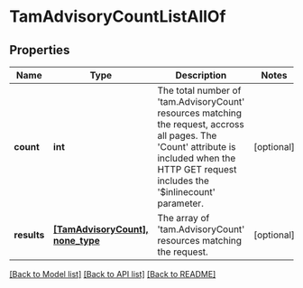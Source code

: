 # TamAdvisoryCountListAllOf

## Properties
Name | Type | Description | Notes
------------ | ------------- | ------------- | -------------
**count** | **int** | The total number of &#39;tam.AdvisoryCount&#39; resources matching the request, accross all pages. The &#39;Count&#39; attribute is included when the HTTP GET request includes the &#39;$inlinecount&#39; parameter. | [optional] 
**results** | [**[TamAdvisoryCount], none_type**](TamAdvisoryCount.md) | The array of &#39;tam.AdvisoryCount&#39; resources matching the request. | [optional] 

[[Back to Model list]](../README.md#documentation-for-models) [[Back to API list]](../README.md#documentation-for-api-endpoints) [[Back to README]](../README.md)


